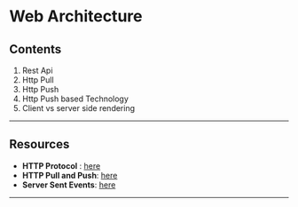 # Web Architecture

## Contents

1. Rest Api
2. Http Pull
3. Http Push
4. Http Push based Technology
5. Client vs server side rendering

---

## Resources

-  **HTTP Protocol** : [here](https://developer.mozilla.org/en-US/docs/Web/HTTP/Overview)
- **HTTP Pull and Push**: [here](https://nlogn.in/http-push-and-pull-introduction/)
- **Server Sent Events**: [here](https://developer.mozilla.org/en-US/docs/Web/API/Server-sent_events)

---


	


